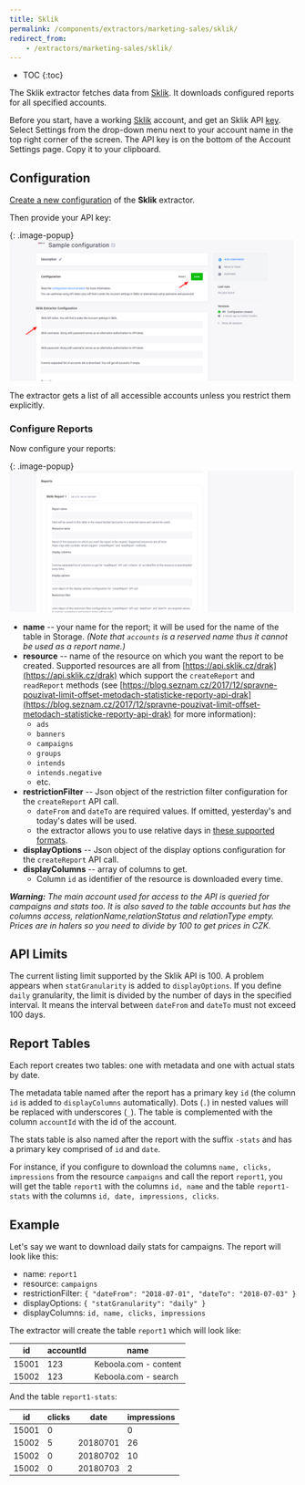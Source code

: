 ```yaml
---
title: Sklik
permalink: /components/extractors/marketing-sales/sklik/
redirect_from:
    - /extractors/marketing-sales/sklik/
---
```


* TOC
{:toc}

The Sklik extractor fetches data from [Sklik](https://www.sklik.cz/). It downloads configured reports for all specified accounts.

Before you start, have a working [Sklik](https://www.sklik.cz/) account, and get an Sklik 
API [key](https://www.sklik.cz/generateToken). Select Settings from the drop-down menu next to your account name
in the top right corner of the screen. The API key is on the bottom of the Account Settings page. Copy it to your clipboard.

## Configuration
[Create a new configuration](/components/#creating-component-configuration) of the **Sklik** extractor.

Then provide your API key:

{: .image-popup}
![Sklik API Key](/components/extractors/marketing-sales/sklik/sklik-1.png)

The extractor gets a list of all accessible accounts unless you restrict them explicitly.

### Configure Reports
Now configure your reports:

{: .image-popup}
![Sklik Report](/components/extractors/marketing-sales/sklik/sklik-2.png)

- **name** -- your name for the report; it will be used for the name of the table in Storage. *(Note that `accounts` is a reserved name thus it cannot be used as a report name.)*
- **resource** -- name of the resource on which you want the report to be created. Supported resources are all from [https://api.sklik.cz/drak](https://api.sklik.cz/drak) which support the `createReport` and `readReport` methods (see [https://blog.seznam.cz/2017/12/spravne-pouzivat-limit-offset-metodach-statisticke-reporty-api-drak](https://blog.seznam.cz/2017/12/spravne-pouzivat-limit-offset-metodach-statisticke-reporty-api-drak) for more information):
  - `ads`
  - `banners`
  - `campaigns`
  - `groups`
  - `intends`
  - `intends.negative`
  - etc.
- **restrictionFilter** -- Json object of the restriction filter configuration for the `createReport` API call.
  - `dateFrom` and `dateTo` are required values. If omitted, yesterday's and today's dates will be used.
  - the extractor allows you to use relative days in [these supported formats](http://php.net/manual/en/datetime.formats.relative.php).
- **displayOptions** -- Json object of the display options configuration for the `createReport` API call.
- **displayColumns** -- array of columns to get.
  - Column `id` as identifier of the resource is downloaded every time.

***Warning:**
The main account used for access to the API is queried for campaigns and stats too. It is also saved to the table accounts
but has the columns access, relationName,relationStatus and relationType empty.
Prices are in halers so you need to divide by 100 to get prices in CZK.*

## API Limits
The current listing limit supported by the Sklik API is 100. A problem appears when `statGranularity` is added to `displayOptions`.
If you define `daily` granularity, the limit is divided by the number of days in the specified interval.
It means the interval between `dateFrom` and `dateTo` must not exceed 100 days.

## Report Tables

Each report creates two tables: one with metadata and one with actual stats by date.

The metadata table named after the report has a primary key `id` (the column `id` is added to `displayColumns` automatically). Dots (`.`) in nested values will be replaced with underscores (`_`). The table is complemented with the column `accountId` with the id of the account.

The stats table is also named after the report with the suffix `-stats` and has a primary key comprised of `id` and `date`.

For instance, if you configure to download the columns `name, clicks, impressions` from the resource `campaigns` and call the report `report1`, you will get the table `report1` with the columns `id, name` and the table `report1-stats` with the columns `id, date, impressions, clicks`.

## Example

Let's say we want to download daily stats for campaigns. The report will look like this:

- name: `report1`
- resource: `campaigns`
- restrictionFilter: `{ "dateFrom": "2018-07-01", "dateTo": "2018-07-03" }`
- displayOptions: `{ "statGranularity": "daily" }`
- displayColumns: `id, name, clicks, impressions`

The extractor will create the table `report1` which will look like:

|id|accountId|name|
|---|---|---|
|15001|123|Keboola.com - content|
|15002|123|Keboola.com - search|

And the table `report1-stats`:

|id|clicks|date|impressions|
|---|---|---|---|
|15001|0||0|
|15002|5|20180701|26|
|15002|0|20180702|10|
|15002|0|20180703|2|
